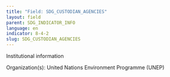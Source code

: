 ```yaml
---
title: "Field: SDG_CUSTODIAN_AGENCIES"
layout: field
parent: SDG_INDICATOR_INFO
language: en
indicator: 8-4-2
slug: SDG_CUSTODIAN_AGENCIES
---
```

Institutional information

Organization(s): United Nations Environment Programme (UNEP)